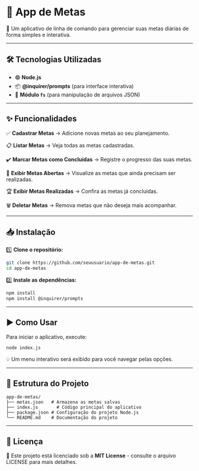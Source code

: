 
# 📌 App de Metas

🚀 Um aplicativo de linha de comando para gerenciar suas metas diárias de forma simples e interativa.

---

## 🛠 Tecnologias Utilizadas
- 🟢 **Node.js**
- 📦 **@inquirer/prompts** (para interface interativa)
- 📂 **Módulo `fs`** (para manipulação de arquivos JSON)

---

## ✨ Funcionalidades
✅ **Cadastrar Metas** → Adicione novas metas ao seu planejamento.

📋 **Listar Metas** → Veja todas as metas cadastradas.

✔️ **Marcar Metas como Concluídas** → Registre o progresso das suas metas.

📌 **Exibir Metas Abertas** → Visualize as metas que ainda precisam ser realizadas.

🏆 **Exibir Metas Realizadas** → Confira as metas já concluídas.

🗑 **Deletar Metas** → Remova metas que não deseja mais acompanhar.

---

## 📥 Instalação

1️⃣ **Clone o repositório:**
   ```bash
   git clone https://github.com/seuusuario/app-de-metas.git
   cd app-de-metas
   ```

2️⃣ **Instale as dependências:**
   ```bash
   npm install
   npm install @inquirer/prompts
   ```

---

## ▶️ Como Usar

Para iniciar o aplicativo, execute:
```bash
node index.js
```
💡 Um menu interativo será exibido para você navegar pelas opções.

---

## 📂 Estrutura do Projeto
```
app-de-metas/
├── metas.json   # Armazena as metas salvas
├── index.js       # Código principal do aplicativo
├── package.json # Configuração do projeto Node.js
└── README.md    # Documentação do projeto
```

---


## 📜 Licença

📝 Este projeto está licenciado sob a **MIT License** - consulte o arquivo LICENSE para mais detalhes.
